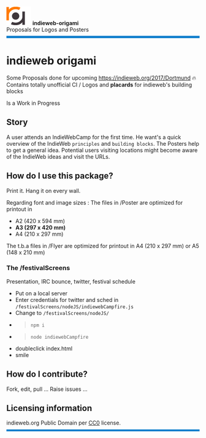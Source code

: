 
[![logo](https://raw.githubusercontent.com/redaktor/style/master/assets/readme/logo.png)](#)
**indieweb-origami**<br>
Proposals for Logos and Posters<br>
[![-](https://raw.githubusercontent.com/redaktor/style/master/assets/readme/lineBlue.png)](#)<br>

# indieweb origami

Some Proposals done for upcoming
https://indieweb.org/2017/Dortmund 🔥<br>
Contains totally unofficial CI / Logos and **placards** for indieweb's building blocks

Is a Work in Progress

## Story

A user attends an IndieWebCamp for the first time. He want's a quick overview of the IndieWeb `principles` and `building blocks`. The Posters help to get a general idea.
Potential users visiting locations might become aware of the IndieWeb ideas and visit the URLs.

## How do I use this package?

Print it. Hang it on every wall.

Regarding font and image sizes :
The files in /Poster are optimized for printout in
- A2 (420 x 594 mm)
- **A3 (297 x 420 mm)**
- A4 (210 x 297 mm)

The t.b.a files in /Flyer are optimized for printout in A4 (210 x 297 mm) or A5 (148 x 210 mm)

### The /festivalScreens

Presentation, IRC bounce, twitter, festival schedule

- Put on a local server
- Enter credentials for twitter and sched in `/festivalScreens/nodeJS/indiewebCampfire.js`
- Change to `/festivalScreens/nodeJS/`
- > `npm i`
- > `node indiewebCampfire`
- doubleclick index.html
- smile


## How do I contribute?

Fork, edit, pull ...
Raise issues ...


## Licensing information

indieweb.org Public Domain per [CC0](https://creativecommons.org/publicdomain/zero/1.0/) license.
[![-](https://raw.githubusercontent.com/redaktor/style/master/assets/readme/lineBlue.png)](#)
